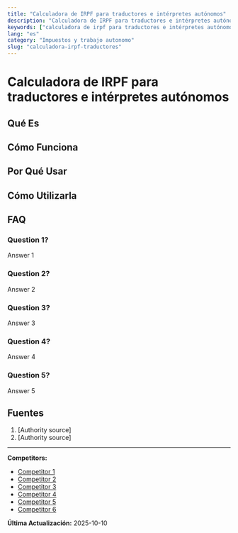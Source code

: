 ```yaml
---
title: "Calculadora de IRPF para traductores e intérpretes autónomos"
description: "Calculadora de IRPF para traductores e intérpretes autónomos"
keywords: ["calculadora de irpf para traductores e intérpretes autónomos"]
lang: "es"
category: "Impuestos y trabajo autonomo"
slug: "calculadora-irpf-traductores"
---
```


# Calculadora de IRPF para traductores e intérpretes autónomos

<!-- TODO: Add introduction -->

## Qué Es

<!-- TODO: Explain what this calculator does -->

## Cómo Funciona

<!-- TODO: Explain methodology -->

## Por Qué Usar

<!-- TODO: List benefits -->

## Cómo Utilizarla

<!-- TODO: Step-by-step guide -->

## FAQ

### Question 1?
Answer 1

### Question 2?
Answer 2

### Question 3?
Answer 3

### Question 4?
Answer 4

### Question 5?
Answer 5

## Fuentes

1. [Authority source]
2. [Authority source]

---

**Competitors:**
- [Competitor 1](https://socalsolver.com/es/impuestos-y-trabajo-autonomo/calculadora-irpf-traductores)
- [Competitor 2](https://javilinares.com/calculadora/irpf-autonomos/)
- [Competitor 3](https://autonomoinfo.com/calculadora-autonomo-facturas/)
- [Competitor 4](https://www.impulsa-empresa.es/como-calcular-irpf-autonomos/)
- [Competitor 5](https://www.bbva.es/personas/productos/cuentas/calculadora-irpf.html)
- [Competitor 6](https://www2.agenciatributaria.gob.es/wlpl/PRET-R200/index.zul)

**Última Actualización:** 2025-10-10
